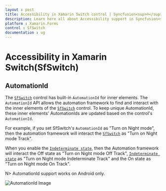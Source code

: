 ```yaml
---
layout : post
title: Accessibility in Xamarin Switch control | Syncfusion<sup>®</sup>
description: Learn here all about Accessibility support in Syncfusion<sup>®</sup> Xamarin Switch (SfSwitch) control and more.
platform : Xamarin.Forms
control : SfSwitch
documentation : ug
---
```


# Accessibility in Xamarin Switch(SfSwitch)

## AutomationId 

The [`SfSwitch`](https://help.syncfusion.com/cr/xamarin/Syncfusion.XForms.Buttons.SfSwitch.html) control has built-in `AutomationId` for inner elements. The `AutomationId` API allows the automation framework to find and interact with the inner elements of the [`SfSwitch`](https://help.syncfusion.com/cr/xamarin/Syncfusion.XForms.Buttons.SfSwitch.html) control. To keep unique AutomationId, these inner elements' AutomationIds are updated based on the control's `AutomationId`.

For example, if you set SfSwitch's `AutomationId` as "Turn on Night mode", then the automation framework will interact the [`SfSwitch`](https://help.syncfusion.com/cr/xamarin/Syncfusion.XForms.Buttons.SfSwitch.html) as "Turn on Night mode Track".
 
When you enable the [`Indeterminate state`](https://help.syncfusion.com/cr/xamarin/Syncfusion.XForms.Buttons.IndeterminateState.html), then the Automation framework will interact the Off state as "Turn on Night mode Off Track", [`Indeterminate state`](https://help.syncfusion.com/cr/xamarin/Syncfusion.XForms.Buttons.IndeterminateState.html) as "Turn on Night mode Indeterminate Track" and the On state as "Turn on Night mode On Track".

N> AutomationId support works on Android only.

![AutomationId Image](images/AutomationId.png)
